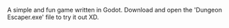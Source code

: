 A simple and fun game written in Godot. Download and open the 'Dungeon Escaper.exe' file to try it out XD.